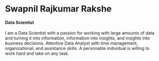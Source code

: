 # Swapnil Rajkumar Rakshe
#### Data Scientist
I am a Data Scientist with a passion for working with large amounts of data and turning it into information, information into insights, and insights into business decisions. Attentive Data Analyst with time management, organizational, and assistance skills. A personable individual is willing to work hard and take on any task.








